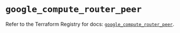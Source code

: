 # `google_compute_router_peer`

Refer to the Terraform Registry for docs: [`google_compute_router_peer`](https://registry.terraform.io/providers/hashicorp/google/5.18.0/docs/resources/compute_router_peer).
